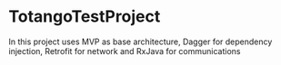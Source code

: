 # TotangoTestProject
In this project uses MVP as base architecture, Dagger for dependency injection, Retrofit for network and RxJava for communications
